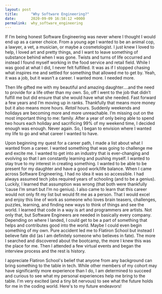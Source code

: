 ```yaml
---
layout: post
title:      "Why Software Engineering?"
date:       2020-09-09 16:58:12 +0000
permalink:  why_software_engineering
---
```


If I’m being honest Software Engineering was never where I thought I would end up as a career choice. From a young age I wanted to be an animal cop, a lawyer, a vet, a musician, or maybe a cosmetologist. I just knew I loved to help, I loved art and pretty things, and I want to leave something of substance behind when I was gone. Twists and turns of life occurred and instead I found myself working in the food service and retail field. While I was good at what I did, I never felt fulfilled. It was as if I stopped chasing what inspires me and settled for something that allowed me to get by. Yeah, it was a job, but it wasn’t a career. I wanted more. I needed more. 

Then life gifted me with my beautiful and amazing daughter....and the need to provide for a life other than my own. So, off I went to the job that didn’t fulfill me but did ensure that she would have what she needed. Fast forward a few years and I’m moving up in ranks. Thankfully that means more money but it also means more hours. *Retail* hours. Suddenly weekends and holidays are becoming more and more unreachable. I’m missing out on the most important thing to me: family. After a year of only being able to spend two hours each holiday and sacrificing 99% of my weekend time, I decided enough was enough. Never again. So, I began to envision where I wanted my life to go and what career I wanted to have. 

Upon beginning my quest for a career path, I made a list about what I wanted from a career. I wanted something that was going to challenge me and excite me. I wanted to get into an industry that is ever-changing and evolving so that I am constantly learning and pushing myself. I wanted to stay true to my interest in creating something. I wanted to be able to be present for my daughter and have a good work/life balance. When I came across Software Engineering, I had no idea it was so accessible. I had always assumed tech jobs required years of schooling (and to be a genius). Luckily, I learned that assumption was wrong (that both were thankfully ‘cause I’m smart but I’m no genius). I also came to learn that this career would not only fit my list but would fit me as a person. That I would excel and enjoy this line of work as someone who loves brain teasers, challenges, puzzles, learning, and finding new ways to think of things and see the world. I learned that code in a way is art and programmers are artists. Not only that, but Software Engineers are needed in basically every company. Depending on where I landed, I could get to be a part of something that helps and contributes good into the world. Maybe I could even begin something of my own. Pure accident led me to Flatiron School but instead I believe fate did (as I am definitely someone who believes in fate). The more I searched and discovered about the bootcamp, the more I knew this was the place for me. Then I attended a few virtual events and began the interview process and the rest is history.  

I appreciate Flatiron School's belief that anyone from any background can bring something to the table in tech. While other members of my cohort may have significantly more experience than I do, I am determined to succeed and curious to see what my personal experiences help me bring to the table. I'm very excited (and a tiny bit nervous) to see what the future holds for me in the coding world. Here's to my future endeavors!
